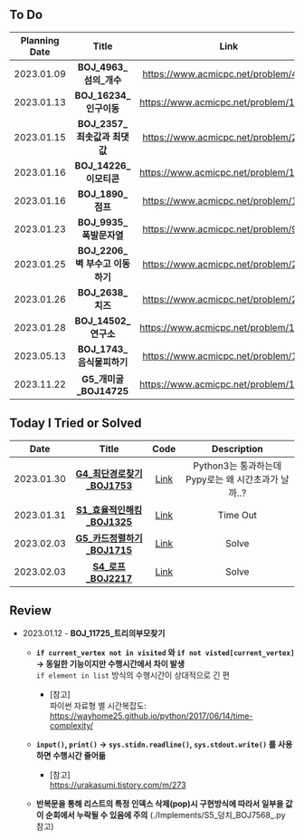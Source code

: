 ## To Do

|Planning Date|Title|Link|Status|
|:---:|:---:|:---:|:---:|
| 2023.01.09 | **BOJ_4963_섬의_개수** | https://www.acmicpc.net/problem/4963 | Done |
| 2023.01.13 | **BOJ_16234_인구이동** | https://www.acmicpc.net/problem/16234 | Done|
| 2023.01.15 | **BOJ_2357_최솟값과 최댓값** | https://www.acmicpc.net/problem/2357 | - | 
| 2023.01.16 | **BOJ_14226_이모티콘** | https://www.acmicpc.net/problem/14226 | - |  
| 2023.01.16 | **BOJ_1890_점프** | https://www.acmicpc.net/problem/1890 | -
| 2023.01.23 | **BOJ_9935_폭발문자열** | https://www.acmicpc.net/problem/9935 |
| 2023.01.25 | **BOJ_2206_벽 부수고 이동하기** | https://www.acmicpc.net/problem/2206| [!] Time |
| 2023.01.26 | **BOJ_2638_치즈** | https://www.acmicpc.net/problem/2638| - |
| 2023.01.28 | **BOJ_14502_연구소** | https://www.acmicpc.net/problem/14502| - |
| 2023.05.13 | **BOJ_1743_음식물피하기** | https://www.acmicpc.net/problem/1743 | [!] Memory |  
| 2023.11.22 | **G5_개미굴_BOJ14725** | https://www.acmicpc.net/problem/14725 | [!] Fail |

## Today I Tried or Solved
|Date|Title|Code|Description|
|:---:|:---:|:---:|:---:|
| 2023.01.30 | [**G4_최단경로찾기_BOJ1753**](https://www.acmicpc.net/problem/4963)| [Link](https://github.com/woody35545/Algorithm/blob/master/Dijkstra/G4_%EC%B5%9C%EB%8B%A8%EA%B2%BD%EB%A1%9C_BOJ1753.py) |Python3는 통과하는데 Pypy로는 왜 시간초과가 날까..? 
| 2023.01.31 | [**S1_효율적인해킹_BOJ1325**](https://www.acmicpc.net/problem/1325) | [Link](https://github.com/woody35545/Algorithm-study/blob/master/Graph/BOJ_1325_%ED%9A%A8%EC%9C%A8%EC%A0%81%EC%9D%B8%ED%95%B4%ED%82%B9_RE.py) | Time Out
| 2023.02.03 | [**G5_카드정렬하기_BOJ1715**](https://www.acmicpc.net/problem/1715) | [Link](https://github.com/woody35545/Algorithms/blob/master/Greedy/G5_%EC%B9%B4%EB%93%9C%EC%A0%95%EB%A0%AC%ED%95%98%EA%B8%B0_BOJ1715.py) | Solve
| 2023.02.03 | [**S4_로프_BOJ2217**](https://www.acmicpc.net/problem/2217) | [Link](https://github.com/woody35545/Algorithms/blob/master/Greedy/S4_%EB%A1%9C%ED%94%84_BOJ2217.py) | Solve
## Review
- 2023.01.12 - **BOJ_11725_트리의부모찾기**
  - **`if current_vertex not in visited` 와 `if not visted[current_vertex]` -> 동일한 기능이지만 수행시간에서 차이 발생**  
    `if element in list` 방식의 수행시간이 상대적으로 긴 편
    - [참고]  
       파이썬 자료형 별 시간복잡도: https://wayhome25.github.io/python/2017/06/14/time-complexity/    
  

 
  - **`input()`, `print()` -> `sys.stidn.readline()`, `sys.stdout.write()` 를 사용하면 수행시간 줄어듦**  
      - [참고]   
        https://urakasumi.tistory.com/m/273
        
  - **반복문을 통해 리스트의 특정 인덱스 삭제(pop)시 구현방식에 따라서 일부을 값이 순회에서 누락될 수 있음에 주의** (./Implements/S5_덩치_BOJ7568_.py 참고)
